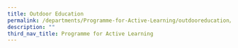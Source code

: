 ```yaml
---
title: Outdoor Education
permalink: /departments/Programme-for-Active-Learning/outdooreducation/permalink/
description: ""
third_nav_title: Programme for Active Learning
---
```

